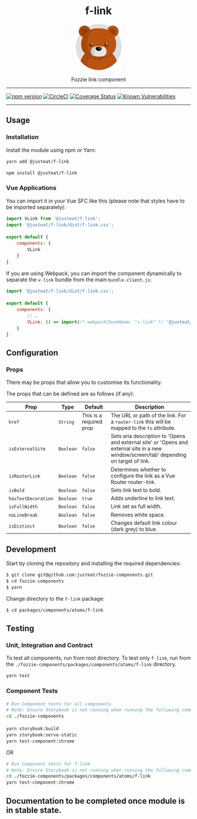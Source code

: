 <div align="center">

# f-link

<img width="125" alt="Fozzie Bear" src="../../../../bear.png" />

Fozzie link component

</div>

---

[![npm version](https://badge.fury.io/js/%40justeat%2Ff-link.svg)](https://badge.fury.io/js/%40justeat%2Ff-link)
[![CircleCI](https://circleci.com/gh/justeat/fozzie-components.svg?style=svg)](https://circleci.com/gh/justeat/workflows/fozzie-components)
[![Coverage Status](https://coveralls.io/repos/github/justeat/f-link/badge.svg)](https://coveralls.io/github/justeat/f-link)
[![Known Vulnerabilities](https://snyk.io/test/github/justeat/f-link/badge.svg?targetFile=package.json)](https://snyk.io/test/github/justeat/f-link?targetFile=package.json)

---

## Usage

### Installation

Install the module using npm or Yarn:

```sh
yarn add @justeat/f-link
```

```sh
npm install @justeat/f-link
```



### Vue Applications

You can import it in your Vue SFC like this (please note that styles have to be imported separately):

```js
import VLink from '@justeat/f-link';
import '@justeat/f-link/dist/f-link.css';

export default {
    components: {
        VLink
    }
}
```

If you are using Webpack, you can import the component dynamically to separate the `v-link` bundle from the main `bundle.client.js`:

```js
import '@justeat/f-link/dist/f-link.css';

export default {
    components: {
        // …
        VLink: () => import(/* webpackChunkName: "v-link" */ '@justeat/f-link')
    }
}
```

## Configuration

### Props

There may be props that allow you to customise its functionality.

The props that can be defined are as follows (if any):

| Prop  | Type  | Default | Description |
| ----- | ----- | ------- | ----------- |
| `href` | `String` | This is a required prop | The URL or path of the link. For a `router-link` this will be mapped to the `to` attribute. |
| `isExternalSite` | `Boolean` | `false` | Sets aria description to 'Opens and external site' or 'Opens and external site in a new window/screen/tab' depending on target of link.|
| `isRouterLink` | `Boolean` | `false` | Determines whether to configure the link as a Vue Router router-link. |
| `isBold` | `Boolean` | `false` | Sets link text to bold. |
| `hasTextDecoration` | `Boolean` | `true` | Adds underline to link text. |
| `isFullWidth` | `Boolean` | `false` | Link set as full width. |
| `noLineBreak` | `Boolean` | `false` | Removes white space. |
| `isDistinct` | `Boolean` | `false` | Changes default link colour (dark grey) to blue. |

## Development

Start by cloning the repository and installing the required dependencies:

```sh
$ git clone git@github.com:justeat/fozzie-components.git
$ cd fozzie-components
$ yarn
```

Change directory to the `f-link` package:

```sh
$ cd packages/components/atoms/f-link
```

## Testing

### Unit, Integration and Contract

To test all components, run from root directory.
To test only `f-link`, run from the `./fozzie-components/packages/components/atoms/f-link` directory.

```sh
yarn test
```

### Component Tests

```bash
# Run Component tests for all components
# Note: Ensure Storybook is not running when running the following commands
cd ./fozzie-components

yarn storybook:build
yarn storybook:serve-static
yarn test-component:chrome
```

OR

```bash
# Run Component tests for f-link
# Note: Ensure Storybook is not running when running the following commands
cd ./fozzie-components/packages/components/atoms/f-link
yarn test-component:chrome
```
## Documentation to be completed once module is in stable state.
